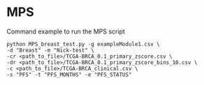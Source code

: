 # MPS

Command example to run the MPS script <br>

    python MPS_breast_test.py -g exampleModule1.csv \ 
    -d "Breast" -m "Nick-test" \
    -cr <path_to_file>/TCGA-BRCA_0.1_primary_zscore.csv \
    -dr <path_to_file>/TCGA-BRCA_0.1_primary_zscore_bins_10.csv \
    -c <path_to_file>/TCGA-BRCA_clinical.csv \
    -s "PFS" -t "PFS_MONTHS" -e "PFS_STATUS"

